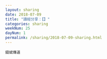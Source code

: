 ```yaml
---
layout: sharing
date: 2018-07-09
title: "讀經分享：【】"
categories: sharing
weekNum: 25
dayNum: 1
permalink: /sharing/2018-07-09-sharing.html
---
```


`錢斌傳道`
